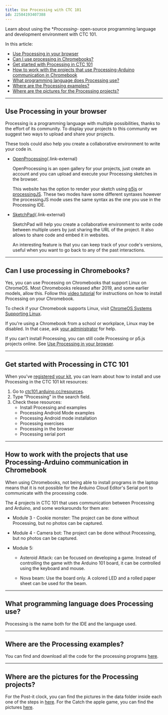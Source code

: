 ```yaml
---
title: Use Processing with CTC 101
id: 22584193407388
---
```


Learn about using the **Processing*- open-source programming language and development environment with CTC 101.

In this article:

<!-- TOC -->

- [Use Processing in your browser](#use-processing-in-your-browser)
- [Can I use processing in Chromebooks?](#can-i-use-processing-in-chromebooks)
- [Get started with Processing in CTC 101](#get-started-with-processing-in-ctc-101)
- [How to work with the projects that use Processing-Arduino communication in Chromebook](#how-to-work-with-the-projects-that-use-processing-arduino-communication-in-chromebook)
- [What programming language does Processing use?](#what-programming-language-does-processing-use)
- [Where are the Processing examples?](#where-are-the-processing-examples)
- [Where are the pictures for the Processing projects?](#where-are-the-pictures-for-the-processing-projects)

<!-- /TOC -->

---

## Use Processing in your browser

Processing is a programming language with multiple possibilities, thanks to the effort of its community. To display your projects to this community we suggest two ways to upload and share your projects.

These tools could also help you create a collaborative environment to write your code in.

- [OpenProcessing](https://openprocessing.org/){.link-external}

   OpenProcessing is an open gallery for your projects, just create an account and you can upload and execute your Processing sketches in the browser.

   This website has the option to render your sketch using [p5js](https://p5js.org/) or [processingJS](http://processingjs.org/). These two modes have some different syntaxes however the processingJS mode uses the same syntax as the one you use in the Processing IDE.

- [SketchPad](https://sketchpad.cc/){.link-external}

  SketchPad will help you create a collaborative environment to write code between multiple users by just sharing the URL of the project. It also allows to share code and embed it in websites.

  An interesting feature is that you can keep track of your code's versions, useful when you want to go back to any of the past interactions.

---

## Can I use processing in Chromebooks?

Yes, you can use Processing on Chromebooks that support Linux on ChromeOS. Most Chromebooks released after 2019, and some earlier models, allow this. Follow this [video tutorial](https://www.youtube.com/watch?v=OteeRNblwxU) for instructions on how to install Processing on your Chromebook.

To check if your Chromebook supports Linux, visit [ChromeOS Systems Supporting Linux](https://www.chromium.org/chromium-os/chrome-os-systems-supporting-linux/).

If you're using a Chromebook from a school or workplace, Linux may be disabled. In that case, ask [your administrator](https://support.google.com/accounts/answer/6208960?sjid=7209928928643098082-EU) for help.

If you can’t install Processing, you can still code Processing or p5.js projects online. See [Use Processing in your browser](https://support.arduino.cc/hc/en-us/articles/360017098499).

---

## Get started with Processing in CTC 101

When you've [registered your kit](https://support.arduino.cc/hc/en-us/articles/4407393580818-Register-an-Arduino-Education-Kit), you can learn about how to install and use Processing in the CTC 101 kit resources:

1. Go to [ctc101.arduino.cc/resources](https://ctc101.arduino.cc/resources).
2. Type "Processing" in the search field.
3. Check these resources:
   - Install Processing and examples
   - Processing Android Mode examples
   - Processing Android mode installation
   - Processing exercises
   - Processing in the browser
   - Processing serial port

---

## How to work with the projects that use Processing-Arduino communication in Chromebook

When using Chromebooks, not being able to install programs in the laptop means that it is not possible for the Arduino Cloud Editor's Serial port to communicate with the processing code.

The 4 projects in CTC 101 that uses communication between Processing and Arduino, and some workarounds for them are:

- Module 3 - Cookie monster: The project can be done without Processing, but no photos can be captured.

- Module 4 - Camera bot: The project can be done without Processing, but no photos can be captured.

- Module 5:

  - Asteroid Attack: can be focused on developing a game. Instead of controlling the game with the Arduino 101 board, it can be controlled using the keyboard and mouse.

  - Nova beam: Use the board only. A colored LED and a rolled paper sheet can be used for the beam.

---

## What programming language does Processing use?

Processing is the name both for the IDE and the language used.

---

## Where are the Processing examples?

You can find and download all the code for the processing programs [here](https://github.com/arduino/CTC-Processing/tree/master/en).

---

## Where are the pictures for the Processing projects?

For the Post-it clock, you can find the pictures in the data folder inside each one of the steps in [here](https://github.com/arduino/CTC-Processing/tree/master/en/_02_PostIt_Clock). For the Catch the apple game, you can find the pictures [here](https://github.com/arduino/CTC-Processing/tree/master/en/_03_Catch_The_Apple).

<!-- markdownlint-disable-file HC001 -->
